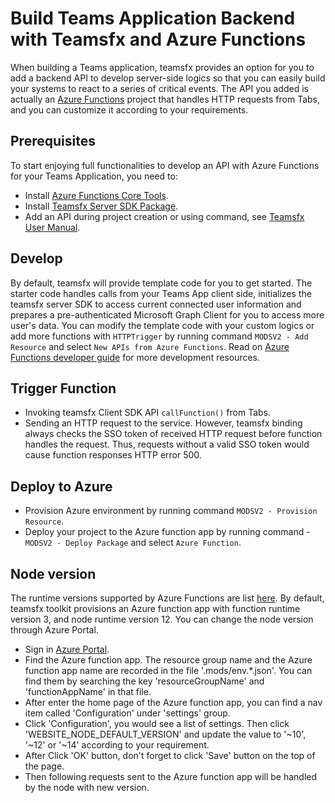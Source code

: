 # Build Teams Application Backend with Teamsfx and Azure Functions

When building a Teams application, teamsfx provides an option for you to add a backend API to develop server-side logics so that you can easily build your systems to react to a series of critical events. The API you added is actually an [Azure Functions](https://docs.microsoft.com/en-us/azure/azure-functions/) project that handles HTTP requests from Tabs, and you can customize it according to your requirements.

## Prerequisites

To start enjoying full functionalities to develop an API with Azure Functions for your Teams Application, you need to:
- Install [Azure Functions Core Tools](https://docs.microsoft.com/en-us/azure/azure-functions/functions-run-local?tabs=windows%2Ccsharp%2Cbash).
- Install [Teamsfx Server SDK Package](https://aka.ms/MODSPrivatePreview/server-sdk).
- Add an API during project creation or using command, see [Teamsfx User Manual](https://mods-landingpage-web.azurewebsites.net/md/guide/index).

## Develop

By default, teamsfx will provide template code for you to get started. The starter code handles calls from your Teams App client side, initializes the teamsfx server SDK to access current connected user information and prepares a pre-authenticated Microsoft Graph Client for you to access more user's data. You can modify the template code with your custom logics or add more functions with `HTTPTrigger` by running command `MODSV2 - Add Resource` and select `New APIs from Azure Functions`. Read on [Azure Functions developer guide](https://docs.microsoft.com/en-us/azure/azure-functions/functions-reference) for more development resources.

## Trigger Function

- Invoking teamsfx Client SDK API `callFunction()` from Tabs.
- Sending an HTTP request to the service. However, teamsfx binding always checks the SSO token of
  received HTTP request before function handles the request. Thus, requests without a valid SSO token would cause function responses HTTP error 500.

## Deploy to Azure

- Provision Azure environment by running command `MODSV2 - Provision Resource`.
- Deploy your project to the Azure function app by running command - `MODSV2 - Deploy Package` and select `Azure Function`.

## Node version
The runtime versions supported by Azure Functions are list [here](https://docs.microsoft.com/en-us/azure/azure-functions/functions-versions). By default, teamsfx toolkit provisions an Azure function app with function runtime version 3, and node runtime version 12. You can change the node version through Azure Portal.

- Sign in [Azure Portal](https://azure.microsoft.com/).
- Find the Azure function app. The resource group name and the Azure function app name are recorded in the file '.mods/env.*.json'. You can find them by searching the key 'resourceGroupName' and 'functionAppName' in that file.
- After enter the home page of the Azure function app, you can find a nav item called 'Configuration' under 'settings' group.
- Click 'Configuration', you would see a list of settings. Then click 'WEBSITE_NODE_DEFAULT_VERSION' and update the value to '~10', '~12' or '~14' according to your requirement.
- After Click 'OK' button, don't forget to click 'Save' button on the top of the page.
- Then following requests sent to the Azure function app will be handled by the node with new version.
